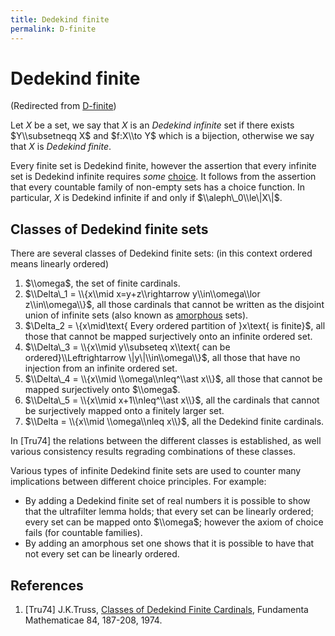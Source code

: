 ```yaml
---
title: Dedekind finite
permalink: D-finite
---
```

# Dedekind finite






(Redirected from
[D-finite](/index.php?title=D-finite&redirect=no "D-finite"))






Let $X$ be a set, we say that $X$ is an *Dedekind infinite* set if there
exists $Y\\subsetneqq X$ and $f:X\\to Y$ which is a bijection, otherwise
we say that $X$ is *Dedekind finite*.

Every finite set is Dedekind finite, however the assertion that every
infinite set is Dedekind infinite requires *some*
<a href="/Axiom_of_Choice" class="mw-redirect" title="Axiom of Choice">choice</a>.
It follows from the assertion that every countable family of non-empty
sets has a choice function. In particular, $X$ is Dedekind infinite if
and only if $\\aleph\_0\\le\|X\|$.

## Classes of Dedekind finite sets

There are several classes of Dedekind finite sets: (in this context
ordered means linearly ordered)

1.  $\\omega$, the set of finite cardinals.
2.  $\\Delta\_1 = \\{x\\mid x=y+z\\rightarrow y\\in\\omega\\lor
    z\\in\\omega\\}$, all those cardinals that cannot be written as the
    disjoint union of infinite sets (also known as
    <a href="/index.php?title=Amorphous&amp;action=edit&amp;redlink=1" class="new" title="Amorphous (page does not exist)">amorphous</a>
    sets).
3.  $\\Delta\_2 = \\{x\\mid\\text{ Every ordered partition of }x\\text{
    is finite}$, all those that cannot be mapped surjectively onto an
    infinite ordered set.
4.  $\\Delta\_3 = \\{x\\mid y\\subseteq x\\text{ can be
    ordered}\\Leftrightarrow \|y\|\\in\\omega\\}$, all those that have
    no injection from an infinite ordered set.
5.  $\\Delta\_4 = \\{x\\mid \\omega\\nleq^\\ast x\\}$, all those that
    cannot be mapped surjectively onto $\\omega$.
6.  $\\Delta\_5 = \\{x\\mid x+1\\nleq^\\ast x\\}$, all the cardinals
    that cannot be surjectively mapped onto a finitely larger set.
7.  $\\Delta = \\{x\\mid \\omega\\nleq x\\}$, all the Dedekind finite
    cardinals.

In \[Tru74\] the relations between the different classes is established,
as well various consistency results regrading combinations of these
classes.

Various types of infinite Dedekind finite sets are used to counter many
implications between different choice principles. For example:

-   By adding a Dedekind finite set of real numbers it is possible to
    show that the ultrafilter lemma holds; that every set can be
    linearly ordered; every set can be mapped onto $\\omega$; however
    the axiom of choice fails (for countable families).
-   By adding an amorphous set one shows that it is possible to have
    that not every set can be linearly ordered.

  

  

## References

1.  \[Tru74\] J.K.Truss,
    <a href="http://matwbn.icm.edu.pl/ksiazki/fm/fm84/fm84119.pdf" class="external text">Classes of Dedekind Finite Cardinals</a>,
    Fundamenta Mathematicae 84, 187-208, 1974.



